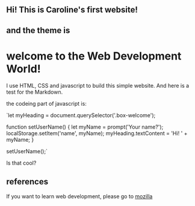 ## Hi! This is Caroline's first website!

## and the theme is

# welcome to the Web Development World!

I use HTML, CSS and javascript to build this simple website.
And here is a test for the Markdown.

the codeing part of javascript is:

`let myHeading = document.querySelector('.box-welcome');

function setUserName() {
let myName = prompt('Your name?');
localStorage.setItem('name', myName);
myHeading.textContent = 'Hi! ' + myName;
}

setUserName();`

Is that cool?

## references

If you want to learn web development, please go to [mozilla](https://developer.mozilla.org/en-US/docs/Learn/Getting_started_with_the_web)
